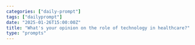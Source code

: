 ```yaml
---
categories: ["daily-prompt"]
tags: ["dailyprompt"]
date: "2025-01-26T15:00:00Z"
title: "What's your opinion on the role of technology in healthcare?"
type: "prompts"
---
```

